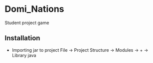 # Domi_Nations
Student project game

## Installation
* Importing jar to project
File -> Project Structure -> Modules -> + -> Library java

